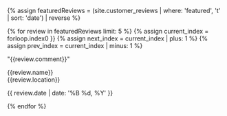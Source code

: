 {% assign featuredReviews = (site.customer_reviews | where: 'featured', 't' | sort: 'date') | reverse  %}

<div id="reviews-wall">
{% for review in featuredReviews limit: 5 %}
{% assign current_index = forloop.index0 }}
{% assign next_index = current_index | plus: 1 %}
{% assign prev_index = current_index | minus: 1 %}
    <div class="box box-review half-with-gutter {% cycle 'odd', 'even' %}">
        <p>"{{review.comment}}"</p>
        <div class="expand">
            <div class="person">
                <p>{{review.name}}<br>{{review.location}}</p>
            </div>
            <div class="rating">
                <div class="stars stars-{{review.stars}}"></div>
                <p>{{ review.date | date: '%B %d, %Y' }}</p>
            </div>
        </div>
    </div>
{% endfor %}
</div>
<div class="clear"></div>
